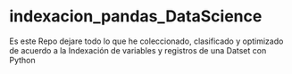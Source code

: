 # indexacion_pandas_DataScience
Es este Repo dejare todo lo que he coleccionado, clasificado y optimizado de acuerdo a la Indexación de variables y registros de una Datset con Python

